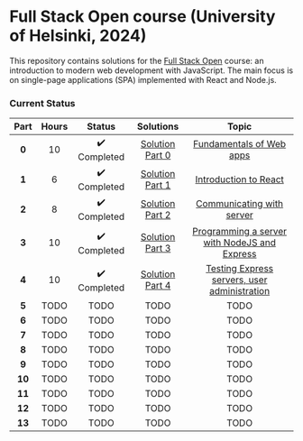 # Full Stack Open course (University of Helsinki, 2024)

This repository contains solutions for the [Full Stack Open](https://fullstackopen.com/en/) course: an introduction to modern web development with JavaScript. The main focus is on single-page applications (SPA) implemented with React and Node.js.

### Current Status

| Part   | Hours         | Status          | Solutions | Topic                                                          |
| :----: | :-----------: | :-------------: | :-------: | :-------------------------------------------------------------: | 
| **0**      | 10             | ✔️ Completed     | [Solution Part 0](https://github.com/gianlucaromeo/full-stack-open/tree/main/Part%200%20-%20Fundamentals%20of%20Web%20Apps) | [Fundamentals of Web apps](https://fullstackopen.com/en/part0) | 
| **1**  | 6 | ✔️ Completed | [Solution Part 1](https://github.com/gianlucaromeo/full-stack-open/tree/main/Part%201%20-%20Introduction%20to%20React) | [Introduction to React](https://fullstackopen.com/en/part1) |
| **2**  | 8 |  ✔️ Completed | [Solution Part 2](https://github.com/gianlucaromeo/full-stack-open/tree/main/Part%202%20-%20Communicating%20with%20server) | [Communicating with server](https://fullstackopen.com/en/part2) |
| **3**  | 10 | ✔️ Completed | [Solution Part 3](https://github.com/gianlucaromeo/full-stack-open/tree/main/Part%203%20-%20Programming%20a%20server%20with%20NodeJS%20and%20Express) | [Programming a server with NodeJS and Express](https://fullstackopen.com/en/part3) |
| **4**  | 10 | ✔️ Completed | [Solution Part 4](https://github.com/gianlucaromeo/full-stack-open/tree/main/Part%204%20-%20Testing%20Express%20servers%2C%20user%20administration/Blog) | [Testing Express servers, user administration](https://fullstackopen.com/en/part4) |
| **5**  | TODO | TODO | TODO | TODO |
| **6**  | TODO | TODO | TODO | TODO |
| **7**  | TODO | TODO | TODO | TODO |
| **8**  | TODO | TODO | TODO | TODO |
| **9**  | TODO | TODO | TODO | TODO |
| **10** | TODO | TODO | TODO | TODO |
| **11** | TODO | TODO | TODO | TODO |
| **12** | TODO | TODO | TODO | TODO |
| **13** | TODO | TODO | TODO | TODO |
